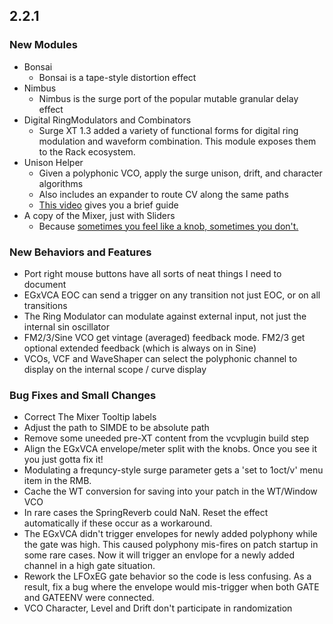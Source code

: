 ## 2.2.1

### New Modules
  - Bonsai
    - Bonsai is a tape-style distortion effect
  - Nimbus
    - Nimbus is the surge port of the popular mutable granular delay effect
  - Digital RingModulators and Combinators
    - Surge XT 1.3 added a variety of functional forms for
      digital ring modulation and waveform combination. This module
      exposes them to the Rack ecosystem.
  - Unison Helper
    - Given a polyphonic VCO, apply the surge
      unison, drift, and character algorithms
    - Also includes an expander to route CV along the same paths
    - [This video](https://www.youtube.com/watch?v=w0fXLlHKLrk) gives you a brief guide
  - A copy of the Mixer, just with Sliders
    - Because [sometimes you feel like a knob, sometimes you don't.](https://www.youtube.com/watch?v=4b80vzwnJ8A)

### New Behaviors and Features

- Port right mouse buttons have all sorts of neat things I need to document
- EGxVCA EOC can send a trigger on any transition not just EOC, or on
  all transitions
- The Ring Modulator can modulate against external input, not just the
  internal sin oscillator
- FM2/3/Sine VCO get vintage (averaged) feedback mode. FM2/3 get optional
  extended feedback (which is always on in Sine)
- VCOs, VCF and WaveShaper can select the polyphonic channel to display on
  the internal scope / curve display

### Bug Fixes and Small Changes

- Correct The Mixer Tooltip labels
- Adjust the path to SIMDE to be absolute path
- Remove some uneeded pre-XT content from the vcvplugin build step
- Align the EGxVCA envelope/meter split with the knobs. Once you see it
  you just gotta fix it!
- Modulating a frequncy-style surge parameter gets a 'set to 1oct/v' menu item
  in the RMB.
- Cache the WT conversion for saving into your patch in the WT/Window VCO
- In rare cases the SpringReverb could NaN. Reset the effect automatically if
  these occur as a workaround.
- The EGxVCA didn't trigger envelopes for newly added polyphony while
  the gate was high. This caused polyphony mis-fires on patch startup
  in some rare cases. Now it will trigger an envlope for a
  newly added channel in a high gate situation.
- Rework the LFOxEG gate behavior so the code is less confusing.
  As a result, fix a bug where the envelope would mis-trigger when
  both GATE and GATEENV were connected.
- VCO Character, Level and Drift don't participate in randomization